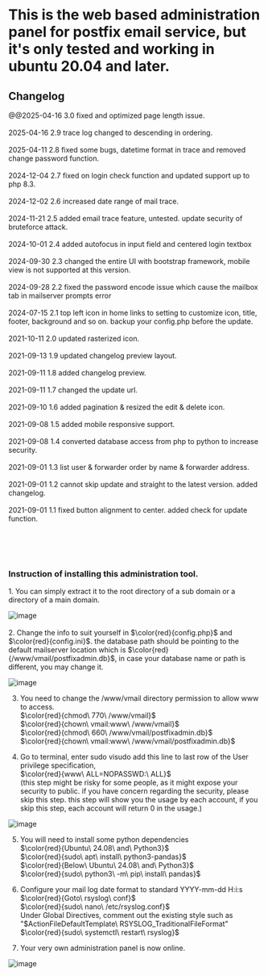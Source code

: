 <h1>This is the web based administration panel for postfix email service, but it's only tested and working in ubuntu 20.04 and later.</h1>

<h2>Changelog</h2>
@@2025-04-16 3.0 fixed and optimized page length issue.<br/><br/>
2025-04-16 2.9 trace log changed to descending in ordering.<br/><br/>
2025-04-11 2.8 fixed some bugs, datetime format in trace and removed change password function.<br/><br/>
2024-12-04 2.7 fixed on login check function and updated support up to php 8.3.<br/><br/>
2024-12-02 2.6 increased date range of mail trace.<br/><br/>
2024-11-21 2.5 added email trace feature, untested. update security of bruteforce attack.<br/><br/>
2024-10-01 2.4 added autofocus in input field and centered login textbox<br/><br/>
2024-09-30 2.3 changed the entire UI with bootstrap framework, mobile view is not supported at this version.<br/><br/>
2024-09-28 2.2 fixed the password encode issue which cause the mailbox tab in mailserver prompts error<br/><br/>
2024-07-15 2.1 top left icon in home links to setting to customize icon, title, footer, background and so on. backup your config.php before the update.<br/><br/>
2021-10-11 2.0 updated rasterized icon.<br/><br/>
2021-09-13 1.9 updated changelog preview layout.<br/><br/>
2021-09-11 1.8 added changelog preview.<br/><br/>
2021-09-11 1.7 changed the update url.<br/><br/>
2021-09-10 1.6 added pagination & resized the edit & delete icon.<br/><br/>
2021-09-08 1.5 added mobile responsive support.<br/><br/>
2021-09-08 1.4 converted database access from php to python to increase security.<br/><br/>
2021-09-01 1.3 list user & forwarder order by name & forwarder address.<br/><br/>
2021-09-01 1.2 cannot skip update and straight to the latest version. added changelog.<br/><br/>
2021-09-01 1.1 fixed button alignment to center. added check for update function.<br/><br/>
<br/><br/><br/>
<h3>Instruction of installing this administration tool.</h3>
1. You can simply extract it to the root directory of a sub domain or a directory of a main domain.

![image](https://github.com/user-attachments/assets/31eb9593-e2c4-4b03-9315-2196f4471507)
<br/><br/>
2. Change the info to suit yourself in $\color{red}{config.php}$ and $\color{red}{config.ini}$. the database path should be pointing to the default mailserver location which is $\color{red}{/www/vmail/postfixadmin.db}$, in case your database name or path is different, you may change it.

![image](https://github.com/user-attachments/assets/7afe3ea4-cba5-40d6-8a5f-f67d3f1c81b6)

3. You need to change the /www/vmail directory permission to allow www to access.<br/>
$\color{red}{chmod\ 770\ /www/vmail}$<br/>
$\color{red}{chown\ vmail:www\ /www/vmail}$<br/>
$\color{red}{chmod\ 660\ /www/vmail/postfixadmin.db}$<br/>
$\color{red}{chown\ vmail:www\ /www/vmail/postfixadmin.db}$<br/>


4. Go to terminal, enter sudo visudo
add this line to last row of the User privilege specification,<br/>
$\color{red}{www\ ALL=NOPASSWD:\ ALL}$<br/>
(this step might be risky for some people, as it might expose your security to public. if you have concern regarding the security, please skip this step. this step will show you the usage by each account, if you skip this step, each account will return 0 in the usage.)

![image](https://github.com/user-attachments/assets/ee0bccd6-b410-4ca1-8b3c-2abcd1397ca1)

5. You will need to install some python dependencies<br/>
$\color{red}{Ubuntu\ 24.08\ and\ Python3}$<br/>
$\color{red}{sudo\ apt\ install\ python3-pandas}$<br/>
$\color{red}{Below\ Ubuntu\ 24.08\ and\ Python3}$<br/>
$\color{red}{sudo\ python3\ -m\ pip\ install\ pandas}$<br/>

6. Configure your mail log date format to standard YYYY-mm-dd H:i:s<br/>
$\color{red}{Goto\ rsyslog\ conf}$<br/>
$\color{red}{sudo\ nano\ /etc/rsyslog.conf}$<br/>
Under Global Directives, comment out the existing style such as "$ActionFileDefaultTemplate\ RSYSLOG_TraditionalFileFormat"<br/>
$\color{red}{sudo\ systemctl\ restart\ rsyslog}$<br/>

7. Your very own administration panel is now online.

![image](https://github.com/user-attachments/assets/d2b8ab27-1aec-419f-8552-45069f6ae2f0)


